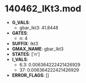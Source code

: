 # 140462_IKt3.mod

- **G_VALS**:
  - gbar_Ikt3: 41.8448
- **GATES**:
  - n: 4
- **SUFFIX**: Ikt3
- **GMAX_NAME**: gbar_Ikt3
- **STATES**: ['n']
- **I_VALS**:
  - 6.3: 0.006364222421426929
  - 37: 0.006364222421426929
- **ERROR_FLAGS**: []
